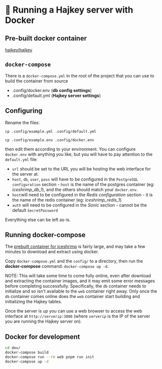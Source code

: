 # 🐳 Running a Hajkey server with Docker

## Pre-built docker container
[hajkey/hajkey](https://git.hajkey.org/hajkey/hajkey)

## `docker-compose`

There is a `docker-compose.yml` in the root of the project that you can use to build the container from source

- .config/docker.env (**db config settings**)
- .config/default.yml (**Hajkey server settings**)

## Configuring

Rename the files:

`cp .config/example.yml .config/default.yml`

`cp .config/example.env .config/docker.env`

then edit them according to your environment.
You can configure `docker.env` with anything you like, but you will have to pay attention to the `default.yml` file:
- `url` should be set to the URL you will be hosting the web interface for the server at.
- `host`, `db`, `user`, `pass` will have to be configured in the `PostgreSQL configuration` section - `host` is the name of the postgres container (eg: *iceshrimp_db_1*), and the others should match your `docker.env`.
- `host`will need to be configured in the *Redis configuration* section - it is the name of the redis container (eg: *iceshrimp_redis_1*)
- `auth` will need to be configured in the *Sonic* section - cannot be the default `SecretPassword`

Everything else can be left as-is.

## Running docker-compose

The [prebuilt container for iceshrimp](https://git.hajkey.org/hajkey/-/packages/container/iceshrimp/latest) is fairly large, and may take a few minutes to download and extract using docker.

Copy `docker-compose.yml` and the `config/` to a directory, then run the **docker-compose** command:
`docker-compose up -d`.

NOTE: This will take some time to come fully online, even after download and extracting the container images, and it may emit some error messages before completing successfully. Specifically, the `db` container needs to initialize and so isn't available to the `web` container right away. Only once the `db` container comes online does the `web` container start building and initializing the Hajkey tables.

Once the server is up you can use a web browser to access the web interface at `http://serverip:3000` (where `serverip` is the IP of the server you are running the Hajkey server on).

## Docker for development

```sh
cd dev/
docker-compose build
docker-compose run --rm web pnpm run init
docker-compose up -d
```
